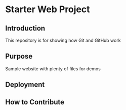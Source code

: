 # Starter Web Project

## Introduction

This repository is for showing how Git and GitHub work

## Purpose

Sample website with plenty of files for demos

## Deployment



## How to Contribute
